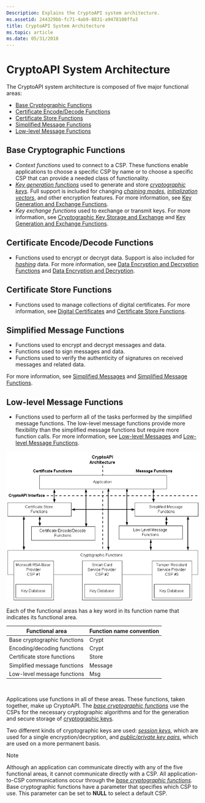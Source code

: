 ```yaml
---
Description: Explains the CryptoAPI system architecture.
ms.assetid: 244329bb-fc71-4ab9-8831-a9478108ffa3
title: CryptoAPI System Architecture
ms.topic: article
ms.date: 05/31/2018
---
```


# CryptoAPI System Architecture

The CryptoAPI system architecture is composed of five major functional areas:

-   [Base Cryptographic Functions](#base-cryptographic-functions)
-   [Certificate Encode/Decode Functions](#certificate-encodedecode-functions)
-   [Certificate Store Functions](#certificate-store-functions)
-   [Simplified Message Functions](#simplified-message-functions)
-   [Low-level Message Functions](#low-level-message-functions)

## Base Cryptographic Functions

-   *Context functions* used to connect to a CSP. These functions enable applications to choose a specific CSP by name or to choose a specific CSP that can provide a needed class of functionality.
-   [*Key generation functions*](https://msdn.microsoft.com/library/ms721590(v=VS.85).aspx) used to generate and store [*cryptographic keys*](https://msdn.microsoft.com/library/ms721572(v=VS.85).aspx). Full support is included for changing [*chaining modes*](https://msdn.microsoft.com/library/ms721572(v=VS.85).aspx), [*initialization vectors*](https://msdn.microsoft.com/library/ms721588(v=VS.85).aspx), and other encryption features. For more information, see [Key Generation and Exchange Functions](cryptography-functions.md).
-   *Key exchange functions* used to exchange or transmit keys. For more information, see [Cryptographic Key Storage and Exchange](cryptographic-key-storage-and-exchange.md) and [Key Generation and Exchange Functions](cryptography-functions.md).

## Certificate Encode/Decode Functions

-   Functions used to encrypt or decrypt data. Support is also included for [*hashing*](https://msdn.microsoft.com/library/ms721586(v=VS.85).aspx) data. For more information, see [Data Encryption and Decryption Functions](cryptography-functions.md) and [Data Encryption and Decryption](data-encryption-and-decryption.md).

## Certificate Store Functions

-   Functions used to manage collections of digital certificates. For more information, see [Digital Certificates](digital-certificates.md) and [Certificate Store Functions](cryptography-functions.md).

## Simplified Message Functions

-   Functions used to encrypt and decrypt messages and data.
-   Functions used to sign messages and data.
-   Functions used to verify the authenticity of signatures on received messages and related data.

For more information, see [Simplified Messages](simplified-messages.md) and [Simplified Message Functions](cryptography-functions.md).

## Low-level Message Functions

-   Functions used to perform all of the tasks performed by the simplified message functions. The low-level message functions provide more flexibility than the simplified message functions but require more function calls. For more information, see [Low-level Messages](low-level-messages.md) and [Low-level Message Functions](cryptography-functions.md).

![cryptoapi architecture](images/cryparch.png)

Each of the functional areas has a key word in its function name that indicates its functional area.



| Functional area              | Function name convention |
|------------------------------|--------------------------|
| Base cryptographic functions | Crypt                    |
| Encoding/decoding functions  | Crypt                    |
| Certificate store functions  | Store                    |
| Simplified message functions | Message                  |
| Low-level message functions  | Msg                      |



 

Applications use functions in all of these areas. These functions, taken together, make up CryptoAPI. The [*base cryptographic functions*](https://msdn.microsoft.com/library/ms721569(v=VS.85).aspx) use the CSPs for the necessary cryptographic algorithms and for the generation and secure storage of [cryptographic keys](cryptographic-keys.md).

Two different kinds of cryptographic keys are used: [*session keys*](https://msdn.microsoft.com/library/ms721625(v=VS.85).aspx), which are used for a single encryption/decryption, and [*public/private key pairs*](https://msdn.microsoft.com/library/ms721603(v=VS.85).aspx), which are used on a more permanent basis.

> [!Note]  
> Although an application can communicate directly with any of the five functional areas, it cannot communicate directly with a CSP. All application-to-CSP communications occur through the [*base cryptographic functions*](https://msdn.microsoft.com/library/ms721569(v=VS.85).aspx). Base cryptographic functions have a parameter that specifies which CSP to use. This parameter can be set to **NULL** to select a default CSP.

 

 

 



